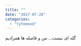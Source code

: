 ```yaml
---
title: ""
date: "2017-07-28"
categories: 
  - "tytomood"
---
```


گله ای نیست... من و فاصله ها همزادیم
